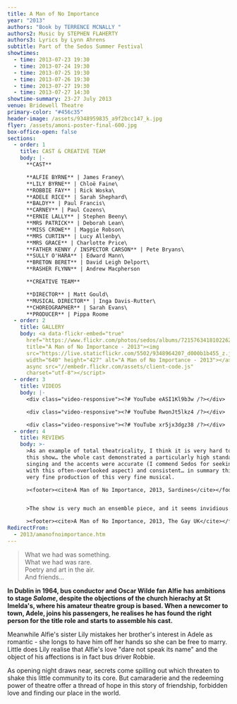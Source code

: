 ```yaml
---
title: A Man of No Importance
year: "2013"
authors: "Book by TERRENCE MCNALLY "
authors2: Music by STEPHEN FLAHERTY
authors3: Lyrics by Lynn Ahrens
subtitle: Part of the Sedos Summer Festival
showtimes:
  - time: 2013-07-23 19:30
  - time: 2013-07-24 19:30
  - time: 2013-07-25 19:30
  - time: 2013-07-26 19:30
  - time: 2013-07-27 19:30
  - time: 2013-07-27 14:30
showtime-summary: 23-27 July 2013
venue: Bridewell Theatre
primary-color: "#456c35"
header-image: /assets/9348959835_a9f2bcc147_k.jpg
flyer: /assets/amoni-poster-final-600.jpg
box-office-open: false
sections:
  - order: 1
    title: CAST & CREATIVE TEAM
    body: |-
      **CAST**

      **ALFIE BYRNE** | James Franey\
      **LILY BYRNE** | Chloë Faine\
      **ROBBIE FAY** | Rick Woska\
      **ADELE RICE** | Sarah Shephard\
      **BALDY** | Paul Francis\
      **CARNEY** | Paul Cozens\
      **ERNIE LALLY** | Stephen Beeny\
      **MRS PATRICK** | Deborah Lean\
      **MISS CROWE** | Maggie Robson\
      **MRS CURTIN** | Lucy Allenby\
      **MRS GRACE** | Charlotte Price\
      **FATHER KENNY / INSPECTOR CARSON** | Pete Bryans\
      **SULLY O'HARA** | Edward Mann\
      **BRETON BERET** | David Leigh Delport\
      **RASHER FLYNN** | Andrew Macpherson

      **CREATIVE TEAM**

      **DIRECTOR** | Matt Gould\
      **MUSICAL DIRECTOR** | Inga Davis-Rutter\
      **CHOREOGRAPHER** | Sarah Evans\
      **PRODUCER** | Pippa Roome
  - order: 2
    title: GALLERY
    body: <a data-flickr-embed="true"
      href="https://www.flickr.com/photos/sedos/albums/72157634181022629"
      title="A Man of No Importance - 2013"><img
      src="https://live.staticflickr.com/5502/9348964207_d000b1b455_z.jpg"
      width="640" height="427" alt="A Man of No Importance - 2013"></a><script
      async src="//embedr.flickr.com/assets/client-code.js"
      charset="utf-8"></script>
  - order: 3
    title: VIDEOS
    body: |-
      <div class="video-responsive"><?# YouTube eASI1Kl9b3w /?></div>

      <div class="video-responsive"><?# YouTube RwonJt5lkz4 /?></div>

      <div class="video-responsive"><?# YouTube xr5jx3dgz38 /?></div>
  - order: 4
    title: REVIEWS
    body: >-
      >As an example of total theatricality, I think it is very hard to better
      this show… the whole cast demonstrated a particularly high standard of
      singing and the accents were accurate (I commend Sedos for seeking help
      with this often-overlooked aspect) and consistent… in summary this was a
      very fine production of this very fine musical.

      ><footer><cite>A Man of No Importance, 2013, Sardines</cite></footer>


      >The show is very much an ensemble piece, and it seems invidious to single out single performances, when there really isn’t a weak link in the cast… Congratulations to all involved.

      ><footer><cite>A Man of No Importance, 2013, The Gay UK</cite></footer>
RedirectFrom:
  - 2013/amanofnoimportance.htm
---
```

> What we had was something.\
> What we had was rare.\
> Poetry and art in the air.\
> And friends…

**In Dublin in 1964, bus conductor and Oscar Wilde fan Alfie has ambitions to stage *Salome*, despite the objections of the church hierachy at St Imelda's, where his amateur theatre group is based. When a newcomer to town, Adele, joins his passengers, he realises he has found the right person for the title role and starts to assemble his cast.**

Meanwhile Alfie's sister Lily mistakes her brother's interest in Adele as romantic - she longs to have him off her hands so she can be free to marry. Little does Lily realise that Alfie's love "dare not speak its name" and the object of his affections is in fact bus driver Robbie.

As opening night draws near, secrets come spilling out which threaten to shake this little community to its core. But camaraderie and the redeeming power of theatre offer a thread of hope in this story of friendship, forbidden love and finding our place in the world.